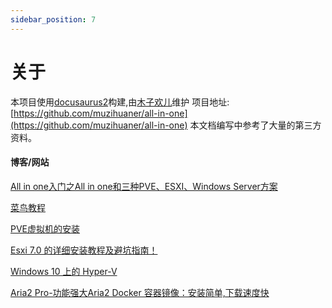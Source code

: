 ```yaml
---
sidebar_position: 7
---
```

# 关于

本项目使用[docusaurus2](https://docusaurus.io/zh-CN/)构建,由[木子欢儿](https://github.com/muzihuaner/)维护
项目地址: [https://github.com/muzihuaner/all-in-one](https://github.com/muzihuaner/all-in-one)
本文档编写中参考了大量的第三方资料。

#### 博客/网站

[All in one入门之All in one和三种PVE、ESXI、Windows Server方案](https://www.cnblogs.com/alittlemc/p/16996277.html)

[菜鸟教程](https://www.runoob.com/)

[PVE虚拟机的安装](https://www.benzhu.xyz/pve/)

[Esxi 7.0 的详细安装教程及避坑指南！](https://www.iyio.net/2022/11/071558.html "VMware vSphere ESXi 7.0安装教程")

[Windows 10 上的 Hyper-V](https://learn.microsoft.com/zh-cn/virtualization/hyper-v-on-windows/)

[Aria2 Pro-功能强大Aria2 Docker 容器镜像：安装简单,下载速度快](https://wzfou.com/aria2-pro-docker/)

